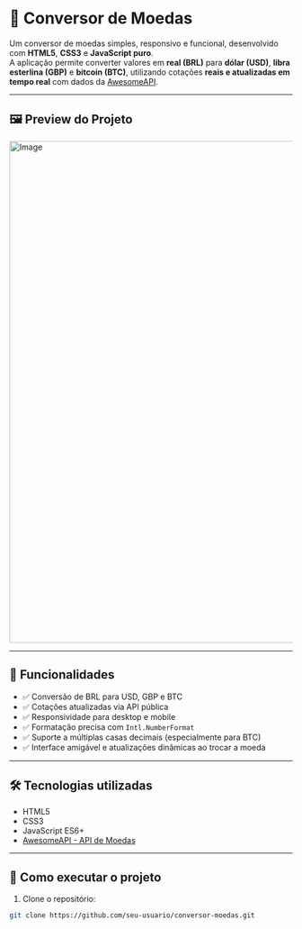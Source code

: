 # 💱 Conversor de Moedas

Um conversor de moedas simples, responsivo e funcional, desenvolvido com **HTML5**, **CSS3** e **JavaScript puro**.  
A aplicação permite converter valores em **real (BRL)** para **dólar (USD)**, **libra esterlina (GBP)** e **bitcoin (BTC)**, utilizando cotações **reais e atualizadas em tempo real** com dados da [AwesomeAPI](https://docs.awesomeapi.com.br/api-de-moedas).

---

## 🖼️ Preview do Projeto

<img width="1910" height="891" alt="Image" src="https://github.com/user-attachments/assets/ad5a3135-810f-4f17-bcd4-056e38b045ac" />

---

## 🚀 Funcionalidades

- ✅ Conversão de BRL para USD, GBP e BTC
- ✅ Cotações atualizadas via API pública
- ✅ Responsividade para desktop e mobile
- ✅ Formatação precisa com `Intl.NumberFormat`
- ✅ Suporte a múltiplas casas decimais (especialmente para BTC)
- ✅ Interface amigável e atualizações dinâmicas ao trocar a moeda

---

## 🛠️ Tecnologias utilizadas

- HTML5
- CSS3
- JavaScript ES6+
- [AwesomeAPI - API de Moedas](https://docs.awesomeapi.com.br/api-de-moedas)

---

## 🔧 Como executar o projeto

1. Clone o repositório:
```bash
git clone https://github.com/seu-usuario/conversor-moedas.git
